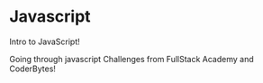# Javascript
Intro to JavaScript!

Going through javascript Challenges from FullStack Academy and CoderBytes!
